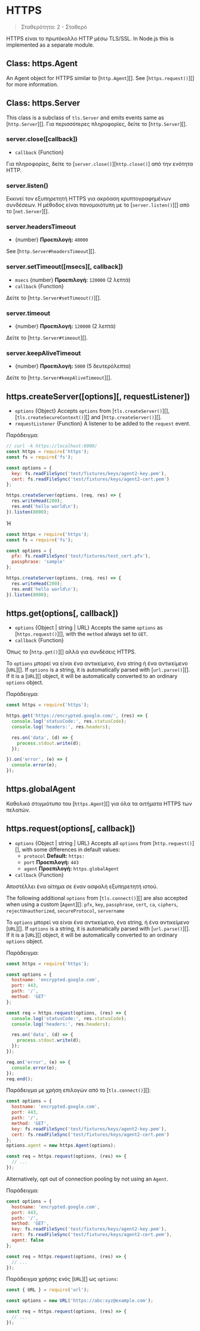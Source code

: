 # HTTPS

<!--introduced_in=v0.10.0-->

> Σταθερότητα: 2 - Σταθερό

HTTPS είναι το πρωτόκολλο HTTP μέσω TLS/SSL. In Node.js this is implemented as a separate module.

## Class: https.Agent

<!-- YAML
added: v0.4.5
-->

An Agent object for HTTPS similar to [`http.Agent`][]. See [`https.request()`][] for more information.

## Class: https.Server

<!-- YAML
added: v0.3.4
-->

This class is a subclass of `tls.Server` and emits events same as [`http.Server`][]. Για περισσότερες πληροφορίες, δείτε το [`http.Server`][].

### server.close([callback])

<!-- YAML
added: v0.1.90
-->

- `callback` {Function}

Για πληροφορίες, δείτε το [`server.close()`][`http.close()`] από την ενότητα HTTP.

### server.listen()

Εκκινεί τον εξυπηρετητή HTTPS για ακρόαση κρυπτογραφημένων συνδέσεων. Η μέθοδος είναι πανομοιότυπη με το [`server.listen()`][] από το [`net.Server`][].

### server.headersTimeout

- {number} **Προεπιλογή:** `40000`

See [`http.Server#headersTimeout`][].

### server.setTimeout(\[msecs\]\[, callback\])

<!-- YAML
added: v0.11.2
-->

- `msecs` {number} **Προεπιλογή:** `120000` (2 λεπτά)
- `callback` {Function}

Δείτε το [`http.Server#setTimeout()`][].

### server.timeout

<!-- YAML
added: v0.11.2
-->

- {number} **Προεπιλογή:** `120000` (2 λεπτά)

Δείτε το [`http.Server#timeout`][].

### server.keepAliveTimeout

<!-- YAML
added: v8.0.0
-->

- {number} **Προεπιλογή:** `5000` (5 δευτερόλεπτα)

Δείτε το [`http.Server#keepAliveTimeout`][].

## https.createServer(\[options\]\[, requestListener\])

<!-- YAML
added: v0.3.4
-->

- `options` {Object} Accepts `options` from [`tls.createServer()`][], [`tls.createSecureContext()`][] and [`http.createServer()`][].
- `requestListener` {Function} A listener to be added to the `request` event.

Παράδειγμα:

```js
// curl -k https://localhost:8000/
const https = require('https');
const fs = require('fs');

const options = {
  key: fs.readFileSync('test/fixtures/keys/agent2-key.pem'),
  cert: fs.readFileSync('test/fixtures/keys/agent2-cert.pem')
};

https.createServer(options, (req, res) => {
  res.writeHead(200);
  res.end('hello world\n');
}).listen(8000);
```

Ή

```js
const https = require('https');
const fs = require('fs');

const options = {
  pfx: fs.readFileSync('test/fixtures/test_cert.pfx'),
  passphrase: 'sample'
};

https.createServer(options, (req, res) => {
  res.writeHead(200);
  res.end('hello world\n');
}).listen(8000);
```

## https.get(options[, callback])

<!-- YAML
added: v0.3.6
changes:

  - version: v7.5.0
    pr-url: https://github.com/nodejs/node/pull/10638
    description: The `options` parameter can be a WHATWG `URL` object.
-->

- `options` {Object | string | URL} Accepts the same `options` as [`https.request()`][], with the `method` always set to `GET`.
- `callback` {Function}

Όπως το [`http.get()`][] αλλά για συνδέσεις HTTPS.

Το `options` μπορεί να είναι ένα αντικείμενο, ένα string ή ένα αντικείμενο [`URL`][]. If `options` is a string, it is automatically parsed with [`url.parse()`][]. If it is a [`URL`][] object, it will be automatically converted to an ordinary `options` object.

Παράδειγμα:

```js
const https = require('https');

https.get('https://encrypted.google.com/', (res) => {
  console.log('statusCode:', res.statusCode);
  console.log('headers:', res.headers);

  res.on('data', (d) => {
    process.stdout.write(d);
  });

}).on('error', (e) => {
  console.error(e);
});
```

## https.globalAgent

<!-- YAML
added: v0.5.9
-->

Καθολικό στιγμιότυπο του [`https.Agent`][] για όλα τα αιτήματα HTTPS των πελατών.

## https.request(options[, callback])

<!-- YAML
added: v0.3.6
changes:

  - version: v7.5.0
    pr-url: https://github.com/nodejs/node/pull/10638
    description: The `options` parameter can be a WHATWG `URL` object.
-->

- `options` {Object | string | URL} Accepts all `options` from [`http.request()`][], with some differences in default values: 
  - `protocol` **Default:** `https:`
  - `port` **Προεπιλογή:** `443`
  - `agent` **Προεπιλογή:** `https.globalAgent`
- `callback` {Function}

Αποστέλλει ένα αίτημα σε έναν ασφαλή εξυπηρετητή ιστού.

The following additional `options` from [`tls.connect()`][] are also accepted when using a custom [`Agent`][]: `pfx`, `key`, `passphrase`, `cert`, `ca`, `ciphers`, `rejectUnauthorized`, `secureProtocol`, `servername`

Το `options` μπορεί να είναι ένα αντικείμενο, ένα string, ή ένα αντικείμενο [`URL`][]. If `options` is a string, it is automatically parsed with [`url.parse()`][]. If it is a [`URL`][] object, it will be automatically converted to an ordinary `options` object.

Παράδειγμα:

```js
const https = require('https');

const options = {
  hostname: 'encrypted.google.com',
  port: 443,
  path: '/',
  method: 'GET'
};

const req = https.request(options, (res) => {
  console.log('statusCode:', res.statusCode);
  console.log('headers:', res.headers);

  res.on('data', (d) => {
    process.stdout.write(d);
  });
});

req.on('error', (e) => {
  console.error(e);
});
req.end();
```

Παράδειγμα με χρήση επιλογών από το [`tls.connect()`][]:

```js
const options = {
  hostname: 'encrypted.google.com',
  port: 443,
  path: '/',
  method: 'GET',
  key: fs.readFileSync('test/fixtures/keys/agent2-key.pem'),
  cert: fs.readFileSync('test/fixtures/keys/agent2-cert.pem')
};
options.agent = new https.Agent(options);

const req = https.request(options, (res) => {
  // ...
});
```

Alternatively, opt out of connection pooling by not using an `Agent`.

Παράδειγμα:

```js
const options = {
  hostname: 'encrypted.google.com',
  port: 443,
  path: '/',
  method: 'GET',
  key: fs.readFileSync('test/fixtures/keys/agent2-key.pem'),
  cert: fs.readFileSync('test/fixtures/keys/agent2-cert.pem'),
  agent: false
};

const req = https.request(options, (res) => {
  // ...
});
```

Παράδειγμα χρήσης ενός [`URL`][] ως `options`:

```js
const { URL } = require('url');

const options = new URL('https://abc:xyz@example.com');

const req = https.request(options, (res) => {
  // ...
});
```
